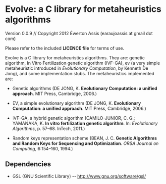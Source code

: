 
# Evolve: a C library for metaheuristics algorithms

Version 0.0.9 // Copyright 2012 Éwerton Assis (earaujoassis at gmail dot com)

Please refer to the included **LICENCE file** for terms of use.

Evolve is a C library for metaheuristics algorithms. They are: genetic algorithm, In Vitro Fertilization genetic algorithm
(IVF-GA), ev (a very simple metaheuristic introduced in *Evolutionary Computation*, by Kenneth De Jong), and some implementation
stubs. The metaheuristics implemented are:

* Genetic algorithms (DE JONG, K. **Evolutionary Computation: a unified approach**. MIT Press, Cambridge, 2006.)

* EV, a simple evolutionary algorithm (DE JONG, K. **Evolutionary Computation: a unified approach**. MIT Press, Cambridge, 2006.)

* IVF-GA, a hybrid genetic algorithm (CAMILO-JUNIOR, C. G.; YAMANAKA, K. **In vitro fertilization genetic algorithm**. In: *Evolutionary Algorithms*, p. 57&ndash;68. InTech, 2011.)

* Random keys representation scheme (BEAN, J. C. **Genetic Algorithms and Random Keys for Sequencing and Optimization**. *ORSA Journal on Computing*, 6:154&ndash;160, 1994.)

## Dependencies

 * GSL (GNU Scientific Library) -- http://www.gnu.org/software/gsl/
